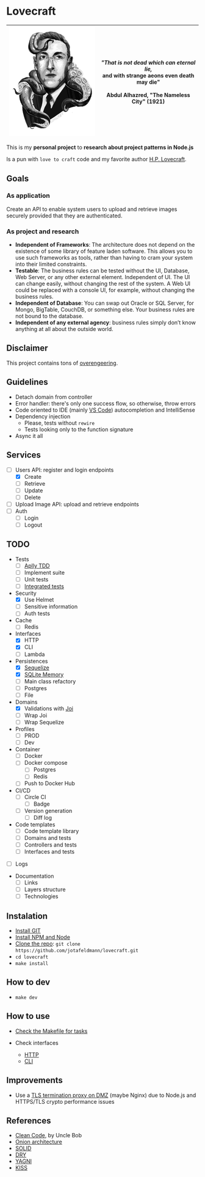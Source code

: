 # Lovecraft

| <img src="docs/lovecraft.png" alt="Lovecraft" width="300" style="display: inline"/> | <i>"That is not dead which can eternal lie,</i> <br> and with strange aeons even death may die" <br><br> Abdul Alhazred, "The Nameless City" (1921) |
| - | - |

This is my **personal project** to **research about project patterns in Node.js**

Is a pun with `love to craft` code and my favorite author [H.P. Lovecraft](https://en.wikipedia.org/wiki/H._P._Lovecraft).

## Goals

### As application

Create an API to enable system users to upload and retrieve images securely provided that they are authenticated.

### As project and research

- **Independent of Frameworks**: The architecture does not depend on the existence of some library of feature laden software. This allows you to use such frameworks as tools, rather than having to cram your system into their limited constraints.
- **Testable**: The business rules can be tested without the UI, Database, Web Server, or any other external element. Independent of UI. The UI can change easily, without changing the rest of the system. A Web UI could be replaced with a console UI, for example, without changing the business rules.
- **Independent of Database**: You can swap out Oracle or SQL Server, for Mongo, BigTable, CouchDB, or something else. Your business rules are not bound to the database.
- **Independent of any external agency**: business rules simply don’t know anything at all about the outside world.

## Disclaimer

This project contains tons of [overengeering](https://en.wikipedia.org/wiki/Overengineering).

## Guidelines

- Detach domain from controller
- Error handler: there's only one success flow, so otherwise, throw errors
- Code oriented to IDE (mainly [VS Code](https://code.visualstudio.com/)) autocompletion and IntelliSense
- Dependency injection
  - Please, tests without `rewire`
  - Tests looking only to the function signature
- Async it all

## Services

-  [ ] Users API: register and login endpoints
   - [x] Create
   - [ ] Retrieve
   - [ ] Update
   - [ ] Delete
-  [ ] Upload Image API: upload and retrieve endpoints
-  [ ] Auth
   - [ ] Login
   - [ ] Logout

## TODO

- Tests
  - [ ] [Aplly TDD](https://en.wikipedia.org/wiki/Test-driven_development)
  - [ ] Implement suite
  - [ ] Unit tests
  - [ ] [Integrated tests](https://www.quora.com/What-is-the-difference-between-integration-tests-and-integrated-tests)
  
- Security
  - [x] Use Helmet
  - [ ] Sensitive information
  - [ ] Auth tests

- Cache
  - [ ] Redis

- Interfaces
  - [x] HTTP
  - [x] CLI
  - [ ] Lambda

- Persistences
  - [x] [Sequelize](https://sequelize.org/)
  - [x] [SQLite Memory](https://www.sqlite.org/inmemorydb.html)
  - [ ] Main class refactory
  - [ ] Postgres
  - [ ] File

- Domains
   - [x] Validations with [Joi](https://github.com/hapijs/joi)
   - [ ] Wrap Joi
   - [ ] Wrap Sequelize

- Profiles
  - [ ] PROD
  - [ ] Dev
 
- Container
  - [ ] Docker
  - [ ] Docker compose
    - [ ] Postgres
    - [ ] Redis
  - [ ] Push to Docker Hub
 
 - CI/CD
   - [ ] Circle CI
     - [ ] Badge
   - [ ] Version generation
     - [ ] Diff log
     
- Code templates
  - [ ] Code template library
  - [ ] Domains and tests
  - [ ] Controllers and tests
  - [ ] Interfaces and tests
 
- [ ] Logs

- Documentation
  - [ ] Links
  - [ ] Layers structure
  - [ ] Technologies

## Instalation

- [Install GIT](https://git-scm.com/book/en/v2/Getting-Started-Installing-Git)
- [Install NPM and Node](https://nodejs.org/en/download/)
- [Clone the repo](https://help.github.com/en/articles/which-remote-url-should-i-use): `git clone https://github.com/jotafeldmann/lovecraft.git`
- `cd lovecraft`
- `make install`

## How to dev

- `make dev`

## How to use

- [Check the Makefile for tasks](https://github.com/jotafeldmann/lovecraft/blob/master/Makefile)

- Check interfaces
  - [HTTP](./source/app/interfaces/http/README.md)
  - [CLI](./source/app/interfaces/cli/README.md)


## Improvements

- Use a [TLS termination proxy on DMZ](https://en.wikipedia.org/wiki/TLS_termination_proxy) (maybe Nginx) due to Node.js and HTTPS/TLS crypto performance issues

## References

- [Clean Code](https://www.amazon.com.br/Clean-Code-Handbook-Software-Craftsmanship/dp/0132350882), by Uncle Bob
- [Onion architecture](https://www.codeguru.com/csharp/csharp/cs_misc/designtechniques/understanding-onion-architecture.html)
- [SOLID](https://en.wikipedia.org/wiki/SOLID)
- [DRY](https://en.wikipedia.org/wiki/Don%27t_repeat_yourself)
- [YAGNI](https://pt.wikipedia.org/wiki/YAGNI)
- [KISS](https://en.wikipedia.org/wiki/KISS_principle)
